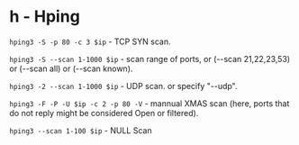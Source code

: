 # h - Hping

`hping3 -S -p 80 -c 3 $ip` - TCP SYN scan.

`hping3 -S --scan 1-1000 $ip` - scan range of ports,  or (--scan 21,22,23,53) or (--scan all) or (--scan known).

`hping3 -2 --scan 1-1000 $ip` - UDP scan. or specify "--udp".

`hping3 -F -P -U $ip -c 2 -p 80 -V` - mannual XMAS scan (here, ports that do not reply might be considered Open or filtered).

&#x20;`hping3 --scan 1-100 $ip` - NULL Scan

